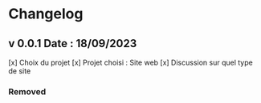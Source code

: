# Changelog

## v 0.0.1 Date : 18/09/2023
[x] Choix du projet
 [x] Projet choisi : Site web
  [x] Discussion sur quel type de site 
### Removed
